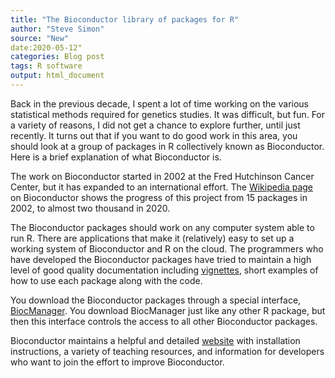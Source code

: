 ```yaml
---
title: "The Bioconductor library of packages for R"
author: "Steve Simon"
source: "New"
date:2020-05-12"
categories: Blog post
tags: R software
output: html_document
---
```


Back in the previous decade, I spent a lot of time working on the various statistical methods required for genetics studies. It was difficult, but fun. For a variety of reasons, I did not get a chance to explore further, until just recently. It turns out that if you want to do good work in this area, you should look at a group of packages in R collectively known as Bioconductor. Here is a brief explanation of what Bioconductor is.

<!---More--->

The work on Bioconductor started in 2002 at the Fred Hutchinson Cancer Center, but it has expanded to an international effort. The [Wikipedia page](https://en.wikipedia.org/wiki/Bioconductor) on Bioconductor shows the progress of this project from 15 packages in 2002, to almost two thousand in 2020.

The Bioconductor packages should work on any computer system able to run R. There are applications that make it (relatively) easy to set up a working system of Bioconductor and R on the cloud. The programmers who have developed the Bioconductor packages have tried to maintain a high level of good quality documentation including [vignettes](http://www.bioconductor.org/help/package-vignettes/), short examples of how to use each package along with the code.

You download the Bioconductor packages through a special interface, [BiocManager](https://cran.r-project.org/web/packages/BiocManager/vignettes/BiocManager.html). You download BiocManager just like any other R package, but then this interface controls the access to all other Bioconductor packages.

Bioconductor maintains a helpful and detailed [website](https://www.bioconductor.org/) with installation instructions, a variety of teaching resources, and information for developers who want to join the effort to improve Bioconductor.
